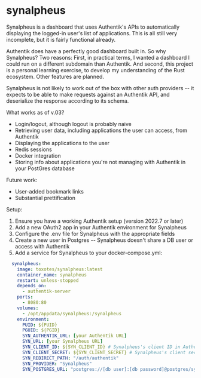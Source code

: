 # synalpheus
Synalpheus is a dashboard that uses Authentik's APIs to automatically displaying the logged-in user's list of applications. This is all still very incomplete, but it is fairly functional already.

Authentik does have a perfectly good dashboard built in. So why Synalpheus? Two reasons: First, in practical terms, I wanted a dashboard I could run on a different subdomain than Authentik. And second, this project is a personal learning exercise, to develop my understanding of the Rust ecosystem. Other features are planned.

Synalpheus is not likely to work out of the box with other auth providers -- it expects to be able to make requests against an Authentik API, and deserialize the response according to its schema.

What works as of v.03?
* Login/logout, although logout is probably naive
* Retrieving user data, including applications the user can access, from Authentik
* Displaying the applications to the user
* Redis sessions
* Docker integration
* Storing info about applications you're not managing with Authentik in your PostGres database

Future work:
* User-added bookmark links
* Substantial prettification

Setup:
1. Ensure you have a working Authentik setup (version 2022.7 or later)
2. Add a new OAuth2 app in your Authentik environment for Synalpheus
3. Configure the .env file for Synalpheus with the appropriate fields
4. Create a new user in Postgres -- Synalpheus doesn't share a DB user or access with Authentik
5. Add a service for Synalpheus to your docker-compose.yml:

```yaml
  synalpheus:
    image: toxotes/synalpheus:latest
    container_name: synalpheus
    restart: unless-stopped
    depends_on:
      - authentik-server
    ports:
      - 8080:80
    volumes:
      - /opt/appdata/synalpheus:/synalpheus
    environment:
      PUID: ${PUID}
      PGUID: ${PGID}
      SYN_AUTHENTIK_URL: [your Authentik URL]
      SYN_URL: [your Synalpheus URL]
      SYN_CLIENT_ID: ${SYN_CLIENT_ID} # Synalpheus's client ID in Authentik
      SYN_CLIENT_SECRET: ${SYN_CLIENT_SECRET} # Synalpheus's client secret in Authentik
      SYN_REDIRECT_PATH: "/auth/authentik"
      SYN_PROVIDER: "Synalpheus"
      SYN_POSTGRES_URL: "postgres://[db user]:[db password]@postgres/synalpheus"
```
